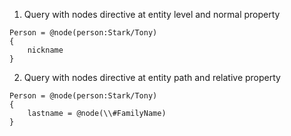 ﻿01. Query with nodes directive at entity level and normal property
```gcl
Person = @node(person:Stark/Tony)
{
    nickname
}
```

02. Query with nodes directive at entity path and relative property
```gcl
Person = @node(person:Stark/Tony)
{
    lastname = @node(\\#FamilyName)
}
```
